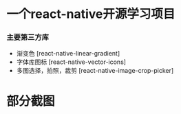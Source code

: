 # 一个react-native开源学习项目


### 主要第三方库
 - 渐变色      [react-native-linear-gradient]
 - 字体库图标      [react-native-vector-icons]
 - 多图选择，拍照，裁剪      [react-native-image-crop-picker]
 
 
 # 部分截图
 [](https://github.com/libinWeny/RNLibin/blob/master/appScreen/1.png)
 [](https://github.com/libinWeny/RNLibin/blob/master/appScreen/2.png)
 [](https://github.com/libinWeny/RNLibin/blob/master/appScreen/3.png)

